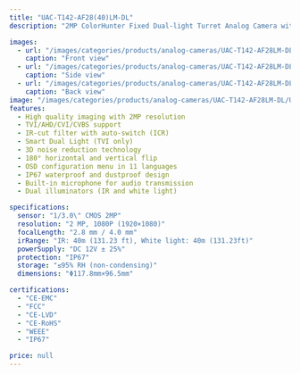 ```yaml
---
title: "UAC-T142-AF28(40)LM-DL"
description: "2MP ColorHunter Fixed Dual-light Turret Analog Camera with high quality imaging and smart dual light technology."

images:
  - url: "/images/categories/products/analog-cameras/UAC-T142-AF28LM-DL/UAC-T142-AF28(40)LM-DL.png"
    caption: "Front view"
  - url: "/images/categories/products/analog-cameras/UAC-T142-AF28LM-DL/UAC-T142-AF28(40)LM-DL1.png"
    caption: "Side view"
  - url: "/images/categories/products/analog-cameras/UAC-T142-AF28LM-DL/UAC-T142-AF28(40)LM-DL2.png"
    caption: "Back view"
image: "/images/categories/products/analog-cameras/UAC-T142-AF28LM-DL/UAC-T142-AF28(40)LM-DL.png"
features:
  - High quality imaging with 2MP resolution
  - TVI/AHD/CVI/CVBS support
  - IR-cut filter with auto-switch (ICR)
  - Smart Dual Light (TVI only)
  - 3D noise reduction technology
  - 180° horizontal and vertical flip
  - OSD configuration menu in 11 languages
  - IP67 waterproof and dustproof design
  - Built-in microphone for audio transmission
  - Dual illuminators (IR and white light)

specifications:
  sensor: "1/3.0\" CMOS 2MP"
  resolution: "2 MP, 1080P (1920×1080)"
  focalLength: "2.8 mm / 4.0 mm"
  irRange: "IR: 40m (131.23 ft), White light: 40m (131.23ft)"
  powerSupply: "DC 12V ± 25%"
  protection: "IP67"
  storage: "≤95% RH (non-condensing)"
  dimensions: "Φ117.8mm×96.5mm"

certifications:
  - "CE-EMC"
  - "FCC"
  - "CE-LVD"
  - "CE-RoHS"
  - "WEEE"
  - "IP67"

price: null
---
```

